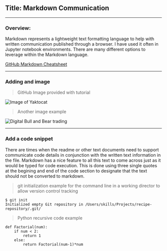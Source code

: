 ## Title: Markdown Communication  
---
### Overview:
Markdown represents a lightweight text formatting language to help with written communication published through a browser.  I have used it often in Jupyter notebook environments.  There are many different options to leverage within the Markdown language.  

[GitHub Markdown Cheatsheet](https://github.com/adam-p/markdown-here/wiki/Markdown-Cheatsheet#tables)

---
### Adding and image
> GitHub Image provided with tutorial

![Image of Yaktocat](https://octodex.github.com/images/yaktocat.png)

> Another image example

![Digital Bull and Bear trading](https://g.foolcdn.com/image/?url=https%3A%2F%2Fg.foolcdn.com%2Feditorial%2Fimages%2F656679%2Fdigital-bull-vs-bear.jpg&w=700&op=resize)

---
### Add a code snippet
There are times when the readme or other text documents need to support communicate code details in conjunction with the written text information in the file.  Markdown has a nice feature to all this text to come across just as it would be typed for code execution.  This is done using three single quotes at the begining and end of the code section to designate that the text should not be converted to markdown.

> git initialization example for the command line in a working director to allow version control tracking
```
$ git init
Initialized empty Git repository in /Users/skills/Projects/recipe-repository/.git/
```

> Python recursive code example
```
def Factorial(num):
    if num < 2:
        return 1
    else:
        return Factorial(num-1)*num
```
